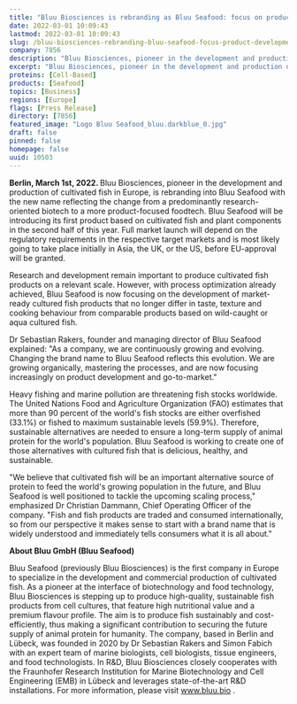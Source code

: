 ```yaml
---
title: "Bluu Biosciences is rebranding as Bluu Seafood: focus on product development"
date: 2022-03-01 10:09:43
lastmod: 2022-03-01 10:09:43
slug: /bluu-biosciences-rebranding-bluu-seafood-focus-product-development
company: 7856
description: "Bluu Biosciences, pioneer in the development and production of cultivated fish in Europe, is rebranding into Bluu Seafood with the new name reflecting the change from a predominantly research-oriented biotech to a more product-focused food-tech."
excerpt: "Bluu Biosciences, pioneer in the development and production of cultivated fish in Europe, is rebranding into Bluu Seafood with the new name reflecting the change from a predominantly research-oriented biotech to a more product-focused food-tech."
proteins: [Cell-Based]
products: [Seafood]
topics: [Business]
regions: [Europe]
flags: [Press Release]
directory: [7856]
featured_image: "Logo Bluu Seafood_bluu.darkblue_0.jpg"
draft: false
pinned: false
homepage: false
uuid: 10503
---
```

<p><strong>Berlin, March 1st, 2022. </strong>Bluu Biosciences, pioneer in the development and production of cultivated fish in Europe, is rebranding into Bluu Seafood with the new name reflecting the change from a predominantly research-oriented biotech to a more product-focused foodtech. Bluu Seafood will be introducing its first product based on cultivated fish and plant components in the second half of this year. Full market launch will depend on the regulatory requirements in the respective target markets and is most likely going to take place initially in Asia, the UK, or the US, before EU-approval will be granted.</p>
<p>Research and development remain important to produce cultivated fish products on a relevant scale. However, with process optimization already achieved, Bluu Seafood is now focusing on the development of market-ready cultured fish products that no longer differ in taste, texture and cooking behaviour from comparable products based on wild-caught or aqua cultured fish.</p>
<p>Dr Sebastian Rakers, founder and managing director of Bluu Seafood explained: "As a company, we are continuously growing and evolving. Changing the brand name to Bluu Seafood reflects this evolution. We are growing organically, mastering the processes, and are now focusing increasingly on product development and go-to-market."</p>
<p>Heavy fishing and marine pollution are threatening fish stocks worldwide. The United Nations Food and Agriculture Organization (FAO) estimates that more than 90 percent of the world's fish stocks are either overfished (33.1%) or fished to maximum sustainable levels (59.9%). Therefore, sustainable alternatives are needed to ensure a long-term supply of animal protein for the world's population. Bluu Seafood is working to create one of those alternatives with cultured fish that is delicious, healthy, and sustainable.</p>
<p>"We believe that cultivated fish will be an important alternative source of protein to feed the world's growing population in the future, and Bluu Seafood is well positioned to tackle the upcoming scaling process," emphasized Dr Christian Dammann, Chief Operating Officer of the company. "Fish and fish products are traded and consumed internationally, so from our perspective it makes sense to start with a brand name that is widely understood and immediately tells consumers what it is all about."</p>
<p><strong>About Bluu GmbH (Bluu Seafood)</strong></p>
<p>Bluu Seafood (previously Bluu Biosciences) is the first company in Europe to specialize in the development and commercial production of cultivated fish. As a pioneer at the interface of biotechnology and food technology, Bluu Biosciences is stepping up to produce high-quality, sustainable fish products from cell cultures, that feature high nutritional value and a premium flavour profile. The aim is to produce fish sustainably and cost-efficiently, thus making a significant contribution to securing the future supply of animal protein for humanity. The company, based in Berlin and Lübeck, was founded in 2020 by Dr Sebastian Rakers and Simon Fabich with an expert team of marine biologists, cell biologists, tissue engineers, and food technologists. In R&D, Bluu Biosciences closely cooperates with the Fraunhofer Research Institution for Marine Biotechnology and Cell Engineering (EMB) in Lübeck and leverages state-of-the-art R&D installations. For more information, please visit <a href="http://www.bluu.bio">www.bluu.bio</a> .</p>
